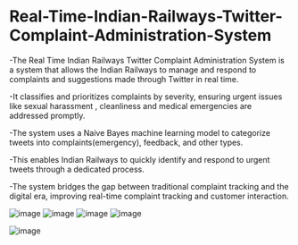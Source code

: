 # Real-Time-Indian-Railways-Twitter-Complaint-Administration-System

-The Real Time Indian Railways Twitter Complaint Administration System is a system that allows the Indian Railways to manage and respond to complaints and suggestions made through Twitter in real time. 

-It classifies and prioritizes complaints by severity, ensuring urgent issues like sexual harassment , cleanliness and medical emergencies are addressed promptly.

-The system uses a Naive Bayes machine learning model to categorize tweets into complaints(emergency), feedback, and other types.

-This enables Indian Railways to quickly identify and respond to urgent tweets through a dedicated process.

-The system bridges the gap between traditional complaint tracking and the digital era, improving real-time complaint tracking and customer interaction.

![image](https://github.com/user-attachments/assets/7265a9e1-8286-47a7-bc2f-ad3f2cc4da45)
![image](https://github.com/user-attachments/assets/36b2cb15-70e0-4957-9cc0-bb66925fe079)
![image](https://github.com/user-attachments/assets/7409fcf5-04d5-4c57-aaa2-eada38676656)
![image](https://github.com/user-attachments/assets/6dc1d61f-0797-47b1-b54f-3709458ff548)

![image](https://github.com/user-attachments/assets/63633761-a17a-4f80-81ca-aa9452ade587)










